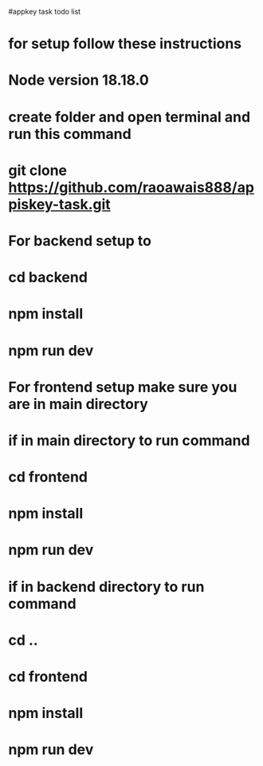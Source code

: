 #appkey task todo list
# for setup follow these instructions 
# Node version 18.18.0


# create folder and open terminal  and run this command 
# git clone https://github.com/raoawais888/appiskey-task.git


# For backend setup to 
# cd backend 
# npm install
# npm run dev


# For frontend  setup make sure you are in main directory 
# if in main directory to run command
# cd frontend
# npm install
# npm run dev


# if in backend directory to run command
# cd .. 
# cd frontend 
# npm install
# npm run dev